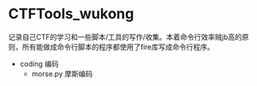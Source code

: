 # CTFTools_wukong

记录自己CTF的学习和一些脚本/工具的写作/收集。本着命令行效率贼jb高的原则，所有能做成命令行脚本的程序都使用了fire库写成命令行程序。

- coding 编码
    - morse.py 摩斯编码
    
